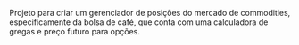 Projeto para criar um gerenciador de posições do mercado de commodities, especificamente da bolsa de café, que conta com uma calculadora de gregas e preço futuro para opções.